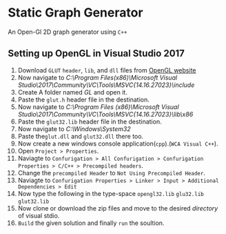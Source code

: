 # Static Graph Generator
An Open-Gl 2D graph generator using `C++`

## Setting up OpenGL in Visual Studio 2017
 1. Download `GLUT` `header`, `lib`, and `dll` files from [OpenGL website](https://www.opengl.org/resources/libraries/glut/glutdlls37beta.zip)
 2. Now navigate to *C:\Program Files(x86)\Microsoft Visual Studio\2017\Community\VC\Tools\MSVC\{14.16.27023}\include*
 3. Create A folder named *GL* and open it.
 4. Paste the `glut.h` header file in the destination.
 5. Now navigate to *C:\Program Files (x86)\Microsoft Visual Studio\2017\Community\VC\Tools\MSVC\{14.16.27023}\lib\x86*
 6. Paste the `glut32.lib` header file in the destination.
 7. Now navigate to *C:\Windows\System32*
 8. Paste the`glut.dll` and `glut32.dll` there too.
 9. Now create a new windows console application(`cpp`).(`WCA Visual C++`). 
10. Open `Project > Properties`.
11. Naviagte to `Confurigation > All Confurigation > Confurigation Properties > C/C++ > Precompiled headers`.
12. Change the `precompiled Header` to `Not Using Precompiled Header`.
13. Naviagte to `Confurigation Properties > Linker > Input > Additional Dependencies > Edit`
14. Now type the following in the type-space
    `opengl32.lib`
    `glu32.lib`
    `glut32.lib`
 15. Now clone or download the zip files and move to the desired *directory* of visual stdio.
 16. `Build` the given solution and finally `run` the soultion.
 
